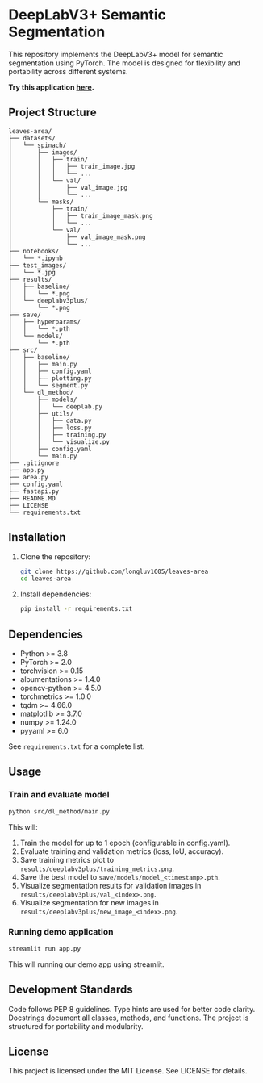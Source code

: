# DeepLabV3+ Semantic Segmentation

This repository implements the DeepLabV3+ model for semantic segmentation using PyTorch. The model is designed for flexibility and portability across different systems.

**Try this application [here](https://leaves-area-22022604.streamlit.app/).**

## Project Structure

```plain
leaves-area/
├── datasets/
│   └── spinach/
│       ├── images/
│       │   ├── train/
│       │   │   ├── train_image.jpg
│       │   │   └── ...
│       │   └── val/
│       │       ├── val_image.jpg
│       │       └── ...
│       └── masks/
│           ├── train/
│           │   ├── train_image_mask.png
│           │   └── ...
│           └── val/
│               ├── val_image_mask.png
│               └── ...
├── notebooks/
│   └── *.ipynb
├── test_images/
│   └── *.jpg
├── results/
│   ├── baseline/
│   │   └── *.png
│   └── deeplabv3plus/
│       └── *.png
├── save/
│   ├── hyperparams/
│   │   └── *.pth
│   └── models/
│       └── *.pth
├── src/
│   ├── baseline/
│   │   ├── main.py
│   │   ├── config.yaml
│   │   ├── plotting.py
│   │   └── segment.py
│   └── dl_method/
│       ├── models/
│       │   └── deeplab.py
│       ├── utils/
│       │   ├── data.py
│       │   ├── loss.py
│       │   ├── training.py
│       │   └── visualize.py
│       ├── config.yaml
│       └── main.py
├── .gitignore
├── app.py
├── area.py
├── config.yaml
├── fastapi.py
├── README.MD
├── LICENSE
└── requirements.txt
```

## Installation

1. Clone the repository:

    ```bash
    git clone https://github.com/longluv1605/leaves-area
    cd leaves-area
    ```

2. Install dependencies:

    ```bash
    pip install -r requirements.txt
    ```

## Dependencies

- Python >= 3.8
- PyTorch >= 2.0
- torchvision >= 0.15
- albumentations >= 1.4.0
- opencv-python >= 4.5.0
- torchmetrics >= 1.0.0
- tqdm >= 4.66.0
- matplotlib >= 3.7.0
- numpy >= 1.24.0
- pyyaml >= 6.0

See `requirements.txt` for a complete list.

## Usage

### Train and evaluate model

```bash
python src/dl_method/main.py
```

This will:

1. Train the model for up to 1 epoch (configurable in config.yaml).
2. Evaluate training and validation metrics (loss, IoU, accuracy).
3. Save training metrics plot to `results/deeplabv3plus/training_metrics.png`.
4. Save the best model to `save/models/model_<timestamp>.pth`.
5. Visualize segmentation results for validation images in `results/deeplabv3plus/val_<index>.png`.
6. Visualize segmentation for new images in `results/deeplabv3plus/new_image_<index>.png`.

### Running demo application

```bash
streamlit run app.py
```

This will running our demo app using streamlit.

## Development Standards

Code follows PEP 8 guidelines.
Type hints are used for better code clarity.
Docstrings document all classes, methods, and functions.
The project is structured for portability and modularity.

## License

This project is licensed under the MIT License. See LICENSE for details.
